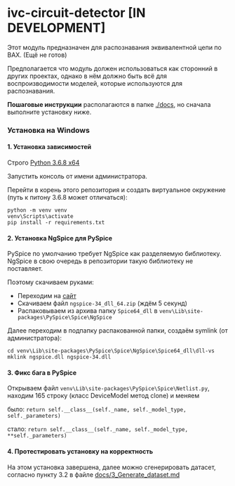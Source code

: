 # ivc-circuit-detector [IN DEVELOPMENT]

Этот модуль предназначен для распознавания эквивалентной цепи по ВАХ. (Ещё не готов)

Предполагается что модуль должен использоваться как сторонний в других проектах, однако в нём должно быть всё для воспроизводимости моделей, которые используются для распознавания.

**Пошаговые инструкции** располагаются в папке [./docs](./docs), но сначала выполните установку ниже.

### Установка на Windows

#### 1. Установка зависимостей

Строго [Python 3.6.8 x64](https://www.python.org/downloads/release/python-368/)

Запустить консоль от имени администратора.

Перейти в корень этого репозитория и создать виртуальное окружение (путь к питону 3.6.8 может отличаться):

```commandline
python -m venv venv
venv\Scripts\activate
pip install -r requirements.txt
```

#### 2. Установка NgSpice для PySpice
PySpice по умолчанию требует NgSpice как разделяемую библиотеку. NgSpice в свою очередь в репозитории такую библиотеку не поставляет.

Поэтому скачиваем руками:

* Переходим на [сайт](https://sourceforge.net/projects/ngspice/files/ng-spice-rework/old-releases/34/)
* Скачиваем файл `ngspice-34_dll_64.zip` (ждём 5 секунд)
* Распаковываем из архива папку `Spice64_dll`  в `venv\Lib\site-packages\PySpice\Spice\NgSpice`

Далее переходим в подпапку распакованной папки, создаём symlink (от администратора):

```commandline
cd venv\Lib\site-packages\PySpice\Spice\NgSpice\Spice64_dll\dll-vs
mklink ngspice.dll ngspice-34.dll
```

#### 3. Фикс бага в PySpice

Открываем файл `venv\Lib\site-packages\PySpice\Spice\Netlist.py`, находим 165 строку (класс DeviceModel метод clone) и меняем

было:
`return self.__class__(self._name, self._model_type, self._parameters)`

стало:
`return self.__class__(self._name, self._model_type, **self._parameters)`

#### 4. Протестировать установку на корректность

На этом установка завершена, далее можно сгенерировать датасет, согласно пункту 3.2 в файле [docs/3_Generate_dataset.md](docs/3_Generate_dataset.md)